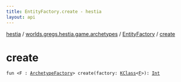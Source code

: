 ```yaml
---
title: EntityFactory.create - hestia
layout: api
---
```


<div class='api-docs-breadcrumbs'><a href="../../index.html">hestia</a> / <a href="../index.html">worlds.gregs.hestia.game.archetypes</a> / <a href="index.html">EntityFactory</a> / <a href="./create.html">create</a></div>

# create

<div class="signature"><code><span class="keyword">fun </span><span class="symbol">&lt;</span><span class="identifier">F</span>&nbsp;<span class="symbol">:</span>&nbsp;<a href="../-archetype-factory/index.html"><span class="identifier">ArchetypeFactory</span></a><span class="symbol">&gt;</span> <span class="identifier">create</span><span class="symbol">(</span><span class="parameterName" id="worlds.gregs.hestia.game.archetypes.EntityFactory$create(kotlin.reflect.KClass((worlds.gregs.hestia.game.archetypes.EntityFactory.create.F)))/factory">factory</span><span class="symbol">:</span>&nbsp;<a href="https://kotlinlang.org/api/latest/jvm/stdlib/kotlin.reflect/-k-class/index.html"><span class="identifier">KClass</span></a><span class="symbol">&lt;</span><a href="create.html#F"><span class="identifier">F</span></a><span class="symbol">&gt;</span><span class="symbol">)</span><span class="symbol">: </span><a href="https://kotlinlang.org/api/latest/jvm/stdlib/kotlin/-int/index.html"><span class="identifier">Int</span></a></code></div>
